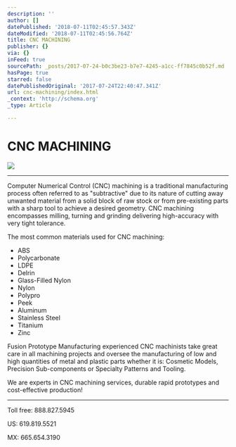 ```yaml
---
description: ''
author: []
datePublished: '2018-07-11T02:45:57.343Z'
dateModified: '2018-07-11T02:45:56.764Z'
title: CNC MACHINING
publisher: {}
via: {}
inFeed: true
sourcePath: _posts/2017-07-24-b0c3be23-b7e7-4245-a1cc-ff7845c0b52f.md
hasPage: true
starred: false
datePublishedOriginal: '2017-07-24T22:40:47.341Z'
url: cnc-machining/index.html
_context: 'http://schema.org'
_type: Article

---
```

# CNC MACHINING
![](https://the-grid-user-content.s3-us-west-2.amazonaws.com/7e2ab8de-913d-43ef-b5a9-5515a09f5096.jpg)

---

Computer Numerical Control (CNC) machining is a traditional manufacturing process often referred to as "subtractive" due to its nature of cutting away unwanted
material from a solid block of raw stock or from pre-existing parts with a sharp tool to achieve a desired geometry. CNC machining encompasses milling, turning and grinding delivering high-accuracy with very tight tolerance.

The most common materials used for CNC machining:

* ABS
* Polycarbonate
* LDPE
* Delrin
* Glass-Filled Nylon
* Nylon
* Polypro
* Peek
* Aluminum
* Stainless Steel
* Titanium
* Zinc

Fusion Prototype Manufacturing experienced CNC machinists take great care in all machining projects and oversee the manufacturing of low and high quantities of metal and plastic parts whether it is: Cosmetic Models, Precision Sub-components or Specialty
Patterns and Tooling.

We are experts in CNC machining services, durable rapid prototypes and cost-effective
production!

---

Toll free: 888.827.5945

US: 619.819.5521

MX: 665.654.3190